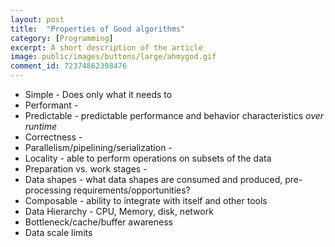 ```yaml
---
layout: post
title:	"Properties of Good algorithms"
category: [Programming]
excerpt: A short description of the article
image: public/images/buttons/large/ahmygod.gif
comment_id: 72374862398476
---
```


* Simple - Does only what it needs to
* Performant - 
* Predictable - predictable performance and behavior characteristics _over runtime_
* Correctness - 
* Parallelism/pipelining/serialization - 
* Locality - able to perform operations on subsets of the data
* Preparation vs. work stages - 
* Data shapes - what data shapes are consumed and produced, pre-processing requirements/opportunities?
* Composable - ability to integrate with itself and other tools
* Data Hierarchy - CPU, Memory, disk, network
* Bottleneck/cache/buffer awareness
* Data scale limits
